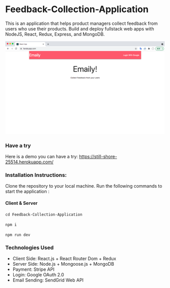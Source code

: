 # Feedback-Collection-Application
This is an application that helps product managers collect feedback from users who use their products.
Build and deploy fullstack web apps with NodeJS, React, Redux, Express, and MongoDB.

![image](https://github.com/Houshilian/Feedback-Collection-Application/blob/main/show.png)


### Have a try
Here is a demo you can have a try: https://still-shore-25514.herokuapp.com/

### Installation Instructions:
Clone the repository to your local machine.
Run the following commands to start the application :

#### Client & Server
```
cd Feedback-Collection-Application

npm i

npm run dev
````

### Technologies Used
- Client Side: React.js + React Router Dom + Redux
- Server Side: Node.js + Mongoose.js + MongoDB
- Payment: Stripe API
- Login: Google OAuth 2.0
- Email Sending: SendGrid Web API
